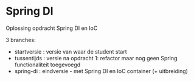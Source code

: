 # Spring DI
Oplossing opdracht Spring DI en IoC

3 branches:
- startversie : versie van waar de student start
- tussentijds : versie na opdracht 1: refactor maar nog geen Spring functionaliteit toegevoegd
- spring-di : eindversie - met Spring DI en IoC container (+ uitbreiding)
